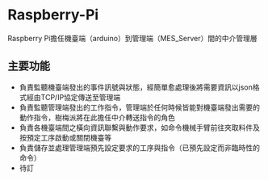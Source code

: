 # Raspberry-Pi
Raspberry Pi擔任機臺端（arduino）到管理端（MES_Server）間的中介管理層

## 主要功能
* 負責監聽機臺端發出的事件訊號與狀態，經簡單愈處理後將需要資訊以json格式經由TCP/IP協定傳送至管理端
* 負責監聽管理端發出的工作指令，管理端於任何時候皆能對機臺端發出需要的動作指令，樹梅派將在此擔任中介轉送指令的角色
* 負責各機臺端間之橫向資訊聯繫與動作要求，如命令機械手臂前往夾取料件及按預定工序啟動或關閉機臺等
* 負責儲存並處理管理端預先設定要求的工序與指令（已預先設定而非臨時性的命令）
* 待訂
